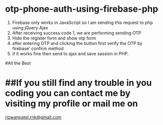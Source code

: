 # otp-phone-auth-using-firebase-php

1. Firebase only works in JavaScript so I am sending this request to php using jQuery Ajax
2. After receiving success code 1, we are performing sending OTP
3. Hide the register form and show otp form
4. after entering OTP and clicking the button first verify the OTP by firebase' confirm method
5. if it works fine then send to ajax and save sassion in PHP.

#All the Best

# ##If you still find any trouble in you coding you can contact me by visiting my profile or mail me on
rizwanpatel.rnk@gmail.com
